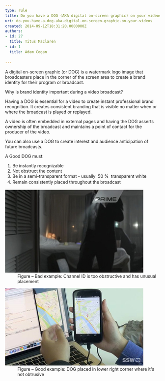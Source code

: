 ```yaml
---
type: rule
title: Do you have a DOG (AKA digital on-screen graphic) on your videos?
uri: do-you-have-a-dog-aka-digital-on-screen-graphic-on-your-videos
created: 2014-09-12T18:31:20.0000000Z
authors:
- id: 27
  title: Titus Maclaren
- id: 1
  title: Adam Cogan

---
```




<span class='intro'> <p>​A digital on-screen graphic (or DOG) is a watermark logo image that broadcasters place in the corner of the screen area to create a brand identity for their program or broadcast.</p><p>Why is brand identity important during a video broadcast? ​</p> </span>

<p>Having a DOG is essential for a video to create instant professional brand recognition. It creates consistent branding that is visible no matter when or where the broadcast is played or replayed.&#160;</p><p>A video is often embedded in external pages and having the DOG asserts ownership of the broadcast and maintains a point of contact for the producer of the video.&#160;</p><p>You can also use a DOG to create interest and audience anticipation of future broadcasts.&#160;</p><p>A Good DOG must&#58;​</p>
<ol>
   <li>​Be instantly recognizable</li><li>Not obstruct the content</li><li>Be in a semi-transparent format - usually &#160;50 %&#160; transparent white &#160;&#160;</li><li>Remain consistently placed throughout the broa<span style="line-height&#58;1.6;">dcast</span></li></ol><dl class="badImage"><dt><img src="dog-bad.jpg" alt="" /></dt><dd>Figure – Bad example&#58; Channel ID is too obstructive and has unusual placement</dd></dl><dl class="goodImage"><dt><img src="dog-good.jpg" alt="" /></dt><dd>Figure – Good example&#58; DOG placed in lower right corner where it's not obtrusive</dd></dl>



